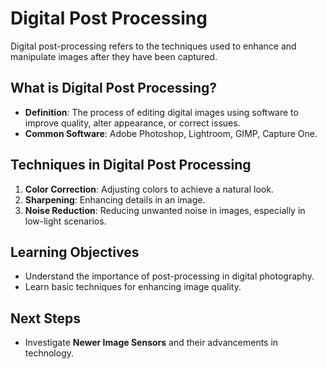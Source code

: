 # Digital Post Processing

Digital post-processing refers to the techniques used to enhance and manipulate images after they have been captured.

## What is Digital Post Processing?

- **Definition**: The process of editing digital images using software to improve quality, alter appearance, or correct issues.
- **Common Software**: Adobe Photoshop, Lightroom, GIMP, Capture One.

## Techniques in Digital Post Processing

1. **Color Correction**: Adjusting colors to achieve a natural look.
2. **Sharpening**: Enhancing details in an image.
3. **Noise Reduction**: Reducing unwanted noise in images, especially in low-light scenarios.

## Learning Objectives

- Understand the importance of post-processing in digital photography.
- Learn basic techniques for enhancing image quality.

## Next Steps

- Investigate **Newer Image Sensors** and their advancements in technology.
